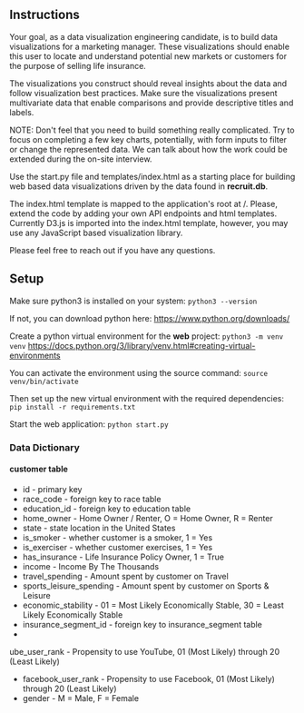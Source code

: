 ## Instructions

Your goal, as a data visualization engineering candidate, is to build data visualizations for a marketing manager. These visualizations should enable this user to locate and understand potential new markets or customers for the purpose of selling life insurance.

The visualizations you construct should reveal insights about the data and follow visualization best practices. Make sure the visualizations present multivariate data that enable comparisons and provide descriptive titles and labels.

NOTE: Don't feel that you need to build something really complicated. Try to focus on completing a few key charts, potentially, with form inputs to filter or change the represented data. We can talk about how the work could be extended during the on-site interview.

Use the start.py file and templates/index.html as a starting place for building web based data visualizations driven by the data found in **recruit.db**.

The index.html template is mapped to the application's root at /. Please, extend the code by adding your own API endpoints and html templates. Currently D3.js is imported into the index.html template, however, you may use any JavaScript based visualization library.

Please feel free to reach out if you have any questions.

## Setup

Make sure python3 is installed on your system:
`python3 --version`

If not, you can download python here:
https://www.python.org/downloads/

Create a python virtual environment for the **web** project:
`python3 -m venv venv`
https://docs.python.org/3/library/venv.html#creating-virtual-environments

You can activate the environment using the source command:
`source venv/bin/activate`

Then set up the new virtual environment with the required dependencies:
`pip install -r requirements.txt`

Start the web application:
`python start.py`


### Data Dictionary

#### customer table

- id - primary key
- race_code - foreign key to race table
- education_id - foreign key to education table
- home_owner - Home Owner / Renter, O = Home Owner, R = Renter
- state - state location in the United States
- is_smoker - whether customer is a smoker, 1 = Yes
- is_exerciser - whether customer exercises, 1 = Yes
- has_insurance - Life Insurance Policy Owner, 1 = True
- income - Income By The Thousands
- travel_spending - Amount spent by customer on Travel
- sports_leisure_spending - Amount spent by customer on Sports & Leisure
- economic_stability - 01 = Most Likely Economically Stable, 30 = Least Likely Economically Stable
- insurance_segment_id - foreign key to insurance_segment table
- 
ube_user_rank - Propensity to use YouTube, 01 (Most Likely) through 20 (Least Likely)
- facebook_user_rank - Propensity to use Facebook, 01 (Most Likely) through 20 (Least Likely)
- gender - M = Male, F = Female
